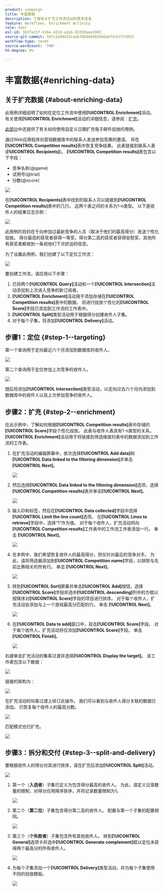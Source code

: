 ```yaml
---
product: campaign
title: 丰富数据
description: 了解有关扩充工作流活动的更多信息
feature: Workflows, Enrichment Activity
role: User
exl-id: 3b3fa15f-b16e-42c8-a2e6-03350aee1903
source-git-commit: 567c2e84433caab708ddb9026dda6f9cb717d032
workflow-type: tm+mt
source-wordcount: '749'
ht-degree: 0%

---
```


# 丰富数据{#enriching-data}



## 关于扩充数据 {#about-enriching-data}

此用例详细说明了如何在定位工作流中使用&#x200B;**[!UICONTROL Enrichment]**&#x200B;活动。 有关使用&#x200B;**[!UICONTROL Enrichment]**&#x200B;活动的详细信息，请参阅：[扩充](enrichment.md)。

[此部分](email-enrichment-with-custom-date-fields.md)中还提供了有关如何使用自定义日期扩充电子邮件投放的用例。

通过Web应用程序向营销数据库中的联系人发送参加竞赛的邀请。 将在&#x200B;**[!UICONTROL Competition results]**&#x200B;表中恢复竞争结果。 此表链接到联系人表(**[!UICONTROL Recipients]**)。 **[!UICONTROL Competition results]**&#x200B;表包含以下字段：

* 竞争名称(@game)
* 试用号(@trial)
* 分数(@score)

![](assets/uc1_enrich_1.png)

在&#x200B;**[!UICONTROL Recipients]**&#x200B;表中找到的联系人可以链接到&#x200B;**[!UICONTROL Competition results]**&#x200B;表中的几行。 这两个表之间的关系为1-n类型。 以下是收件人的结果日志示例：

![](assets/uc1_enrich_2.png)

此用例的目的在于向参加过最新竞争的人员（取决于他们的最高得分）发送个性化投放。 得分最高的获奖者获得一等奖，得分第二高的获奖者获得安慰奖，其他所有获奖者都收到一条祝他们下次好运的信息。

为了设置此用例，我们创建了以下定位工作流：

![](assets/uc1_enrich_3.png)

要创建工作流，请应用以下步骤：

1. 已将两个&#x200B;**[!UICONTROL Query]**&#x200B;活动和一个&#x200B;**[!UICONTROL Intersection]**&#x200B;活动添加到上次进入竞争的新订阅者。
1. **[!UICONTROL Enrichment]**&#x200B;活动用于添加存储在&#x200B;**[!UICONTROL Competition results]**&#x200B;表中的数据。 将进行投放个性化的&#x200B;**[!UICONTROL Score]**&#x200B;字段已添加到工作流的工作表中。
1. **[!UICONTROL Split]**&#x200B;类型活动用于根据得分创建收件人子集。
1. 对于每个子集，将添加&#x200B;**[!UICONTROL Delivery]**&#x200B;活动。

## 步骤1：定位 {#step-1--targeting}

第一个查询用于定向最近六个月添加到数据库的收件人。

![](assets/uc1_enrich_4.png)

第二个查询用于定位参加上次竞争的收件人。

![](assets/uc1_enrich_5.png)

随后将添加&#x200B;**[!UICONTROL Intersection]**&#x200B;类型活动，以定向过去六个月内添加到数据库中的收件人以及上次参加竞争的收件人。

## 步骤2：扩充 {#step-2--enrichment}

在此示例中，了解如何根据&#x200B;**[!UICONTROL Competition results]**&#x200B;表中存储的&#x200B;**[!UICONTROL Score]**&#x200B;字段个性化投放。 此表与收件人表具有1-n类型的关系。 **[!UICONTROL Enrichment]**&#x200B;活动用于将链接到筛选维度的表中的数据添加到工作流的工作表。

1. 在扩充活动的编辑屏幕中，依次选择&#x200B;**[!UICONTROL Add data]**&#x200B;和&#x200B;**[!UICONTROL Data linked to the filtering dimension]**&#x200B;并单击&#x200B;**[!UICONTROL Next]**。

   ![](assets/uc1_enrich_6.png)

1. 然后选择&#x200B;**[!UICONTROL Data linked to the filtering dimension]**&#x200B;选项，选择&#x200B;**[!UICONTROL Competition results]**&#x200B;表并单击&#x200B;**[!UICONTROL Next]**。

   ![](assets/uc1_enrich_7.png)

1. 输入ID和标签，然后在&#x200B;**[!UICONTROL Data collected]**&#x200B;字段中选择&#x200B;**[!UICONTROL Limit the line count]**&#x200B;选项。 在&#x200B;**[!UICONTROL Lines to retrieve]**&#x200B;字段中，选择“1”作为值。 对于每个收件人，扩充活动将向&#x200B;**[!UICONTROL Competition results]**&#x200B;工作表中的工作流工作表添加一行。 单击 **[!UICONTROL Next]**。

   ![](assets/uc1_enrich_8.png)

1. 在本例中，我们希望恢复收件人的最高得分，但仅针对最后的竞争对手。 为此，请将筛选器添加到&#x200B;**[!UICONTROL Competition name]**&#x200B;字段，以排除与先前比赛相关的所有行。 单击 **[!UICONTROL Next]**。

   ![](assets/uc1_enrich_9.png)

1. 转到&#x200B;**[!UICONTROL Sort]**&#x200B;屏幕并单击&#x200B;**[!UICONTROL Add]**&#x200B;按钮，选择&#x200B;**[!UICONTROL Score]**&#x200B;字段并选中&#x200B;**[!UICONTROL descending]**&#x200B;列中的方框以按降序对&#x200B;**[!UICONTROL Score]**&#x200B;字段的项目进行排序。 对于每个收件人，扩充活动会添加与上一个游戏最高分匹配的行。 单击 **[!UICONTROL Next]**。

   ![](assets/uc1_enrich_10.png)

1. 在&#x200B;**[!UICONTROL Data to add]**&#x200B;窗口中，双击&#x200B;**[!UICONTROL Score]**&#x200B;字段。 对于每个收件人，扩充活动将仅添加&#x200B;**[!UICONTROL Score]**&#x200B;字段。 单击 **[!UICONTROL Finish]**。

   ![](assets/uc1_enrich_11.png)

右键单击扩充活动的集客过渡并选择&#x200B;**[!UICONTROL Display the target]**。 该工作表包含以下数据：

![](assets/uc1_enrich_13.png)

链接的架构为：

![](assets/uc1_enrich_15.png)

在扩充活动的叫客过渡上续订此操作。 我们可以看到与收件人得分关联的数据已添加。 已恢复每个收件人的最高分数。

![](assets/uc1_enrich_12.png)

匹配模式也已扩充。

![](assets/uc1_enrich_14.png)

## 步骤3：拆分和交付 {#step-3--split-and-delivery}

要根据收件人的得分对其进行排序，请在扩充后添加&#x200B;**[!UICONTROL Split]**&#x200B;活动。

![](assets/uc1_enrich_18.png)

1. 第一个（**入选者**）子集已定义为包含得分最高的收件人。 为此，请定义记录数量的限制，对得分应用降序排序，并将记录数量限制为1。

   ![](assets/uc1_enrich_16.png)

1. 第二个（**第二位**）子集包含得分第二高的收件人。 配置与第一个子集的配置相同。

   ![](assets/uc1_enrich_17.png)

1. 第三个（**个失败者**）子集包含所有其他收件人。 转到&#x200B;**[!UICONTROL General]**&#x200B;选项卡并选中&#x200B;**[!UICONTROL Generate complement]**&#x200B;框以定位未获得两个最高分的所有收件人。

   ![](assets/uc1_enrich_19.png)

1. 为每个子集添加一个&#x200B;**[!UICONTROL Delivery]**&#x200B;类型活动，并为每个子集使用不同的投放模板。

   ![](assets/uc1_enrich_20.png)
